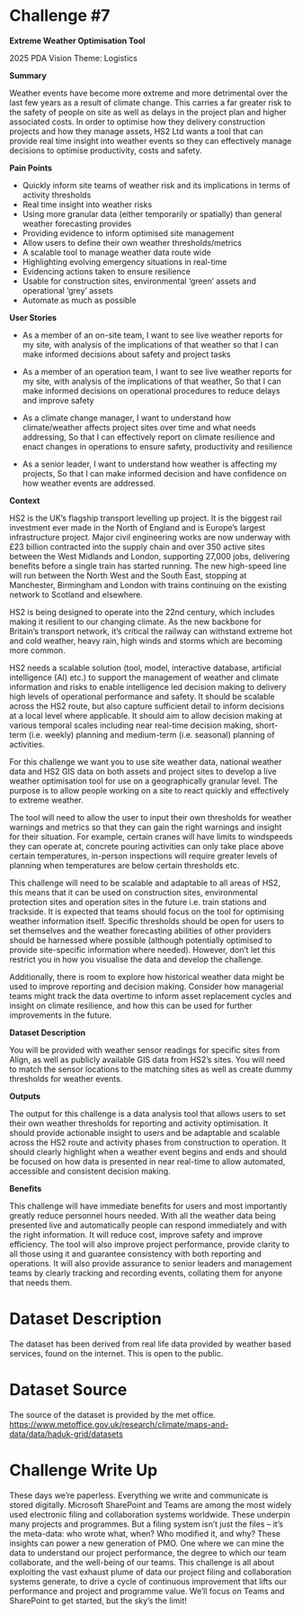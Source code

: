 # Challenge #7

**Extreme Weather Optimisation Tool**

2025 PDA Vision Theme: 
Logistics

**Summary**

Weather events have become more extreme and more detrimental over the last few years as a result of climate change. This carries a far greater risk to the safety of people on site as well as delays in the project plan and higher associated costs. In order to optimise how they delivery construction projects and how they manage assets, HS2 Ltd wants a tool that can provide real time insight into weather events so they can effectively manage decisions to optimise productivity, costs and safety.

**Pain Points**

- Quickly inform site teams of weather risk and its implications in terms of activity thresholds
- Real time insight into weather risks
- Using more granular data (either temporarily or spatially) than general weather forecasting provides
- Providing evidence to inform optimised site management
- Allow users to define their own weather thresholds/metrics
- A scalable tool to manage weather data route wide
- Highlighting evolving emergency situations in real-time
- Evidencing actions taken to ensure resilience
- Usable for construction sites, environmental ‘green’ assets and operational ‘grey’ assets
- Automate as much as possible

**User Stories**

- As a member of an on-site team, I want to see live weather reports for my site, with analysis of the implications of that weather so that I can make informed decisions about safety and project tasks

- As a member of an operation team, I want to see live weather reports for my site, with analysis of the implications of that weather, So that I can make informed decisions on operational procedures to reduce delays and improve safety

- As a climate change manager, I want to understand how climate/weather affects project sites over time and what needs addressing, So that I can effectively report on climate resilience and enact changes in operations to ensure safety, productivity and resilience

- As a senior leader, I want to understand how weather is affecting my projects, So that I can make informed decision and have confidence on how weather events are addressed.

**Context**

HS2 is the UK’s flagship transport levelling up project. It is the biggest rail investment ever made in the North of England and is Europe’s largest infrastructure project. Major civil engineering works are now underway with £23 billion contracted into the supply chain and over 350 active sites between the West Midlands and London, supporting 27,000 jobs, delivering benefits before a single train has started running. The new high-speed line will run between the North West and the South East, stopping at Manchester, Birmingham and London with trains continuing on the existing network to Scotland and elsewhere.

HS2 is being designed to operate into the 22nd century, which includes making it resilient to our changing climate. As the new backbone for Britain’s transport network, it’s critical the railway can withstand extreme hot and cold weather, heavy rain, high winds and storms which are becoming more common.

HS2 needs a scalable solution (tool, model, interactive database, artificial intelligence (AI) etc.) to support the management of weather and climate information and risks to enable intelligence led decision making to delivery high levels of operational performance and safety. It should be scalable across the HS2 route, but also capture sufficient detail to inform decisions at a local level where applicable. It should aim to allow decision making at various temporal scales including near real-time decision making, short-term (i.e. weekly) planning and medium-term (i.e. seasonal) planning of activities. 

For this challenge we want you to use site weather data, national weather data and HS2 GIS data on both assets and project sites to develop a live weather optimisation tool for use on a geographically granular level. The purpose is to allow people working on a site to react quickly and effectively to extreme weather.

The tool will need to allow the user to input their own thresholds for weather warnings and metrics so that they can gain the right warnings and insight for their situation. For example, certain cranes will have limits to windspeeds they can operate at, concrete pouring activities can only take place above certain temperatures, in-person inspections will require greater levels of planning when temperatures are below certain thresholds etc.

This challenge will need to be scalable and adaptable to all areas of HS2, this means that it can be used on construction sites, environmental protection sites and operation sites in the future i.e. train stations and trackside. It is expected that teams should focus on the tool for optimising weather information itself.  Specific thresholds should be open for users to set themselves and the weather forecasting abilities of other providers should be harnessed where possible (although potentially optimised to provide site-specific information where needed). However, don’t let this restrict you in how you visualise the data and develop the challenge.

Additionally, there is room to explore how historical weather data might be used to improve reporting and decision making. Consider how managerial teams might track the data overtime to inform asset replacement cycles and insight on climate resilience, and how this can be used for further improvements in the future.

**Dataset Description**

You will be provided with weather sensor readings for specific sites from Align, as well as publicly available GIS data from HS2’s sites. You will need to match the sensor locations to the matching sites as well as create dummy thresholds for weather events.

**Outputs**

The output for this challenge is a data analysis tool that allows users to set their own weather thresholds for reporting and activity optimisation. It should provide actionable insight to users and be adaptable and scalable across the HS2 route and activity phases from construction to operation. It should clearly highlight when a weather event begins and ends and should be focused on how data is presented in near real-time to allow automated, accessible and consistent decision making.

**Benefits**

This challenge will have immediate benefits for users and most importantly greatly reduce personnel hours needed. With all the weather data being presented live and automatically people can respond immediately and with the right information. It will reduce cost, improve safety and improve efficiency.
The tool will also improve project performance, provide clarity to all those using it and guarantee consistency with both reporting and operations.
It will also provide assurance to senior leaders and management teams by clearly tracking and recording events, collating them for anyone that needs them.

# Dataset Description

The dataset has been derived from real life data provided by weather based services, found on the internet. This is open to the public.

# Dataset Source

The source of the dataset is provided by the met office.
https://www.metoffice.gov.uk/research/climate/maps-and-data/data/haduk-grid/datasets

# Challenge Write Up

These days we’re paperless.
Everything we write and communicate is stored digitally.
Microsoft SharePoint and Teams are among the most widely used electronic filing and collaboration systems worldwide. These underpin many projects and programmes.
But a filing system isn’t just the files – it’s the meta-data: who wrote what, when? Who modified it, and why?
These insights can power a new generation of PMO. One where we can mine the data to understand our project performance, the degree to which our team collaborate, and the well-being of our teams.
This challenge is all about exploiting the vast exhaust plume of data our project filing and collaboration systems generate, to drive a cycle of continuous improvement that lifts our performance and project and programme value.
We’ll focus on Teams and SharePoint to get started, but the sky’s the limit!
